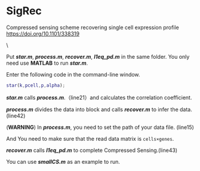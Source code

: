 # SigRec
Compressed sensing scheme recovering single cell expression profile 
https://doi.org/10.1101/338319

\\

Put ***star.m***, ***process.m***, ***recover.m***, ***l1eq_pd.m*** in the same folder. You only need use **MATLAB** to run ***star.m***.

Enter the following code in the command-line window.

```matlab
star(k,pcell,p,alpha);
```


***star.m*** calls ***process.m***.（line21）and calculates the correlation coefficient.

***process.m*** divides the data into block and calls ***recover.m*** to infer the data. (line42)

(**WARNING**) In ***process.m***, you need to set the path of your data file. (line15)

And You need to make sure that the read data matrix is <code>cells×genes</code>.

***recover.m*** calls ***l1eq_pd.m*** to complete Compressed Sensing.(line43)

You can use ***smallCS.m*** as an example to run.
